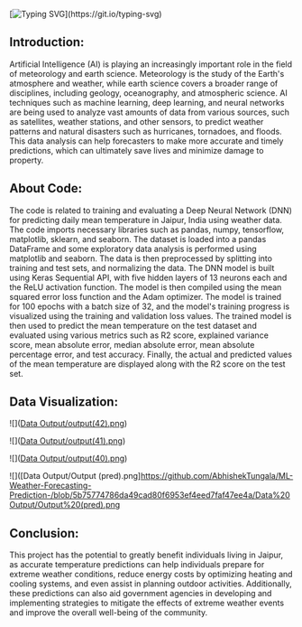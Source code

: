 [![Typing SVG](https://readme-typing-svg.herokuapp.com?size=25&color=1A9AF7&lines=ML+Weather+Prediction+!)](https://git.io/typing-svg)


    


## Introduction:

Artificial Intelligence (AI) is playing an increasingly important role in the field of meteorology and earth science. Meteorology is the study of the Earth's atmosphere and weather, while earth science covers a broader range of disciplines, including geology, oceanography, and atmospheric science. 
AI techniques such as machine learning, deep learning, and neural networks are being used to analyze vast amounts of data from various sources, such as satellites, weather stations, and other sensors, to predict weather patterns and natural disasters such as hurricanes, tornadoes, and floods. This data analysis can help forecasters to make more accurate and timely predictions, which can ultimately save lives and minimize damage to property.


## About Code:

The code is related to training and evaluating a Deep Neural Network (DNN) for predicting daily mean temperature in Jaipur, India using weather data. The code imports necessary libraries such as pandas, numpy, tensorflow, matplotlib, sklearn, and seaborn. The dataset is loaded into a pandas DataFrame and some exploratory data analysis is performed using matplotlib and seaborn. The data is then preprocessed by splitting into training and test sets, and normalizing the data. The DNN model is built using Keras Sequential API, with five hidden layers of 13 neurons each and the ReLU activation function. The model is then compiled using the mean squared error loss function and the Adam optimizer. The model is trained for 100 epochs with a batch size of 32, and the model's training progress is visualized using the training and validation loss values. The trained model is then used to predict the mean temperature on the test dataset and evaluated using various metrics such as R2 score, explained variance score, mean absolute error, median absolute error, mean absolute percentage error, and test accuracy. Finally, the actual and predicted values of the mean temperature are displayed along with the R2 score on the test set.


## Data Visualization:

![]([Data Output/output(42).png](https://github.com/AbhishekTungala/ML-Weather-Forecasting-Prediction-/blob/96e3a6ee6c46d0e2c94735da133e3024c1ad2d31/Data%20Output/output(42).png))

![]([Data Output/output(41).png](https://github.com/AbhishekTungala/ML-Weather-Forecasting-Prediction-/blob/96e3a6ee6c46d0e2c94735da133e3024c1ad2d31/Data%20Output/output(41).png))

![]([Data Output/output(40).png](https://github.com/AbhishekTungala/ML-Weather-Forecasting-Prediction-/blob/9c51e60af63b48401623a8e422dcb08fa64d7ed7/Data%20Output/output(40).png))

![]([Data Output/Output (pred).png]https://github.com/AbhishekTungala/ML-Weather-Forecasting-Prediction-/blob/5b75774786da49cad80f6953ef4eed7faf47ee4a/Data%20Output/Output%20(pred).png



## Conclusion:

This project has the potential to greatly benefit individuals living in Jaipur, as accurate temperature predictions can help individuals prepare for extreme weather conditions, reduce energy costs by optimizing heating and cooling systems, and even assist in planning outdoor activities. Additionally, these predictions can also aid government agencies in developing and implementing strategies to mitigate the effects of extreme weather events and improve the overall well-being of the community.
